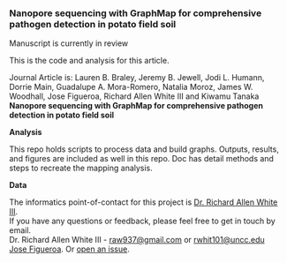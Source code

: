 ### Nanopore sequencing with GraphMap for comprehensive pathogen detection in potato field soil

Manuscript is currently in review

This is the code and analysis for this article. 

Journal Article is: Lauren B. Braley, Jeremy B. Jewell, Jodi L. Humann, Dorrie Main, Guadalupe A. Mora-Romero, Natalia Moroz, James W. Woodhall, Jose Figueroa, Richard Allen White III and Kiwamu Tanaka<br />
**Nanopore sequencing with GraphMap for comprehensive pathogen detection in potato field soil** <br />

**Analysis**

This repo holds scripts to process data and build graphs. Outputs, results, and figures are included as well in this repo. 
Doc has detail methods and steps to recreate the mapping analysis. 

**Data**

The informatics point-of-contact for this project is [Dr. Richard Allen White III](https://github.com/raw937). <br />
If you have any questions or feedback, please feel free to get in touch by email. <br />
Dr. Richard Allen White III - raw937@gmail.com or rwhit101@uncc.edu <br />
[Jose Figueroa](https://github.com/decrevi).
Or [open an issue](https://github.com/raw-lab/potato/issues).
